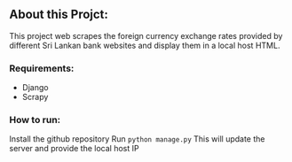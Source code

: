## About this Projct:
This project web scrapes the foreign currency exchange rates provided by different Sri Lankan bank websites and display them in a local host HTML.

### Requirements:
- Django
- Scrapy

### How to run:
Install the github repository
Run `python manage.py`
This will update the server and provide the local host IP

